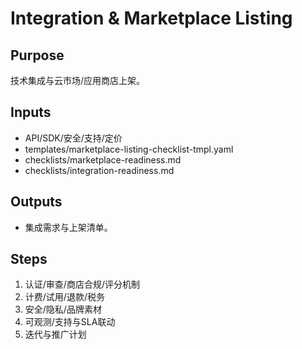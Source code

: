 # Integration & Marketplace Listing

## Purpose

技术集成与云市场/应用商店上架。

## Inputs

- API/SDK/安全/支持/定价
- templates/marketplace-listing-checklist-tmpl.yaml
- checklists/marketplace-readiness.md
- checklists/integration-readiness.md

## Outputs

- 集成需求与上架清单。

## Steps

1. 认证/审查/商店合规/评分机制
2. 计费/试用/退款/税务
3. 安全/隐私/品牌素材
4. 可观测/支持与SLA联动
5. 迭代与推广计划
